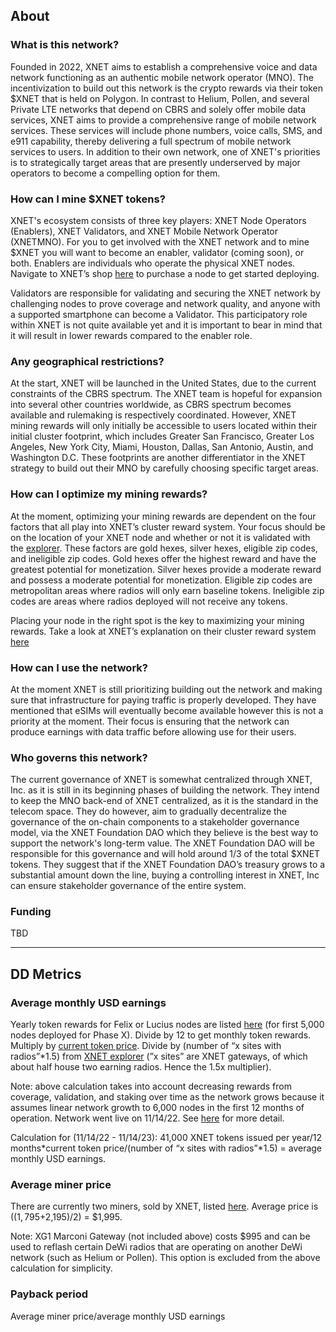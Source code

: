 ## About

### What is this network?

Founded in 2022, XNET aims to establish a comprehensive voice and data network functioning as an authentic mobile network operator (MNO). The incentivization to build out this network is the crypto rewards via their token $XNET that is held on Polygon. In contrast to Helium, Pollen, and several Private LTE networks that depend on CBRS and solely offer mobile data services, XNET aims to provide a comprehensive range of mobile network services. These services will include phone numbers, voice calls, SMS, and e911 capability, thereby delivering a full spectrum of mobile network services to users. In addition to their own network, one of XNET's priorities is to strategically target areas that are presently underserved by major operators to become a compelling option for them.

### How can I mine $XNET tokens?

XNET's ecosystem consists of three key players: XNET Node Operators (Enablers), XNET Validators, and XNET Mobile Network Operator (XNETMNO). For you to get involved with the XNET network and to mine $XNET you will want to become an enabler, validator (coming soon), or both. Enablers are individuals who operate the physical XNET nodes. Navigate to XNET’s shop [here](https://shop.xnet.company/) to purchase a node to get started deploying.

Validators are responsible for validating and securing the XNET network by challenging nodes to prove coverage and network quality, and anyone with a supported smartphone can become a Validator. This participatory role within XNET is not quite available yet and it is important to bear in mind that it will result in lower rewards compared to the enabler role.

### Any geographical restrictions?

At the start, XNET will be launched in the United States, due to the current constraints of the CBRS spectrum. The XNET team is hopeful for expansion into several other countries worldwide, as CBRS spectrum becomes available and rulemaking is respectively coordinated. However, XNET mining rewards will only initially be accessible to users located within their initial cluster footprint, which includes Greater San Francisco, Greater Los Angeles, New York City, Miami, Houston, Dallas, San Antonio, Austin, and Washington D.C. These footprints are another differentiator in the XNET strategy to build out their MNO by carefully choosing specific target areas.

### How can I optimize my mining rewards?

At the moment, optimizing your mining rewards are dependent on the four factors that all play into XNET’s cluster reward system. Your focus should be on the location of your XNET node and whether or not it is validated with the [explorer](https://explorer.xnetmobile.com/). These factors are gold hexes, silver hexes, eligible zip codes, and ineligible zip codes. Gold hexes offer the highest reward and have the greatest potential for monetization. Silver hexes provide a moderate reward and possess a moderate potential for monetization. Eligible zip codes are metropolitan areas where radios will only earn baseline tokens. Ineligible zip codes are areas where radios deployed will not receive any tokens.

Placing your node in the right spot is the key to maximizing your mining rewards. Take a look at XNET’s explanation on their cluster reward system [here](https://medium.com/@XNET_Mobile/xnet-2023-cluster-updates-237a92e773ad)

### How can I use the network?

At the moment XNET is still prioritizing building out the network and making sure that infrastructure for paying traffic is properly developed. They have mentioned that eSIMs will eventually become available however this is not a priority at the moment. Their focus is ensuring that the network can produce earnings with data traffic before allowing use for their users.

### Who governs this network?

The current governance of XNET is somewhat centralized through XNET, Inc. as it is still in its beginning phases of building the network. They intend to keep the MNO back-end of XNET centralized, as it is the standard in the telecom space. They do however, aim to gradually decentralize the governance of the on-chain components to a stakeholder governance model, via the XNET Foundation DAO which they believe is the best way to support the network's long-term value. The XNET Foundation DAO will be responsible for this governance and will hold around 1/3 of the total $XNET tokens. They suggest that if the XNET Foundation DAO’s treasury grows to a substantial amount down the line, buying a controlling interest in XNET, Inc can ensure stakeholder governance of the entire system.

### Funding

TBD

---

## DD Metrics

### Average monthly USD earnings

Yearly token rewards for Felix or Lucius nodes are listed [here](https://www.xnet.company/files/Phase_X.pdf) (for first 5,000 nodes deployed for Phase X). Divide by 12 to get monthly token rewards. Multiply by [current token price](https://quickswap.exchange/#/swap?inputCurrency=0xbc5eb84c052fd012bb902c258c9fd241b17c0005&outputCurrency=0x2791Bca1f2de4661ED88A30C99A7a9449Aa84174&swapIndex=0). Divide by (number of “x sites with radios”\*1.5) from [XNET explorer](https://explorer.xnetmobile.com/) (”x sites” are XNET gateways, of which about half house two earning radios. Hence the 1.5x multiplier).

Note: above calculation takes into account decreasing rewards from coverage, validation, and staking over time as the network grows because it assumes linear network growth to 6,000 nodes in the first 12 months of operation. Network went live on 11/14/22. See [here](https://www.xnet.company/files/Phase_X.pdf) for more detail.

Calculation for (11/14/22 - 11/14/23): 41,000 XNET tokens issued per year/12 months*current token price/(number of “x sites with radios”*1.5) = average monthly USD earnings.

### Average miner price

There are currently two miners, sold by XNET, listed [here](https://shop.xnet.company/). Average price is (($1,795+$2,195)/2) = $1,995.

Note: XG1 Marconi Gateway (not included above) costs $995 and can be used to reflash certain DeWi radios that are operating on another DeWi network (such as Helium or Pollen). This option is excluded from the above calculation for simplicity.

### Payback period

Average miner price/average monthly USD earnings
